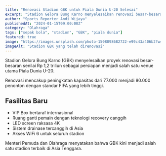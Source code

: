 ```yaml
---
title: "Renovasi Stadion GBK untuk Piala Dunia U-20 Selesai"
excerpt: "Stadion Gelora Bung Karno menyelesaikan renovasi besar-besaran sebagai persiapan menjadi venue Piala Dunia U-20."
author: "Sports Reporter Andi Wijaya"
publishedAt: "2024-01-15T09:00:00Z"
category: "Olahraga"
tags: ["sepak bola", "stadion", "GBK", "piala dunia"]
featured: true
image: "https://images.unsplash.com/photo-1508098682722-e99c43a406b2?w=1200&h=675&fit=crop"
imageAlt: "Stadion GBK yang telah direnovasi"
---
```


Stadion Gelora Bung Karno (GBK) menyelesaikan proyek renovasi besar-besaran senilai Rp 1,2 triliun sebagai persiapan menjadi salah satu venue utama Piala Dunia U-20.

Renovasi mencakup peningkatan kapasitas dari 77.000 menjadi 80.000 penonton dengan standar FIFA yang lebih tinggi.

## Fasilitas Baru

- VIP Box bertaraf internasional
- Ruang ganti pemain dengan teknologi recovery canggih
- LED screen raksasa 4K
- Sistem drainase tercanggih di Asia
- Akses WiFi 6 untuk seluruh stadion

Menteri Pemuda dan Olahraga menyatakan bahwa GBK kini menjadi salah satu stadion terbaik di Asia Tenggara.
